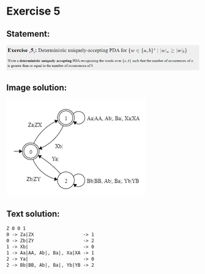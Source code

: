 # Exercise 5

## Statement:
![Statement](https://github.com/AdriCri22/Teoria-Computacion-TC-FIB/blob/main/PDA/05/Statement_5.png)

## Image solution:
![Solution](https://github.com/AdriCri22/Teoria-Computacion-TC-FIB/blob/main/PDA/05/Image_sol_5.png)

## Text solution:
    Z 0 0 1
    0 -> Za|ZX                  -> 1
    0 -> Zb|ZY                  -> 2
    1 -> Xb|                    -> 0
    1 -> Aa|AA, Ab|, Ba|, Xa|XA -> 1
    2 -> Ya|                    -> 0
    2 -> Bb|BB, Ab|, Ba|, Yb|YB -> 2
